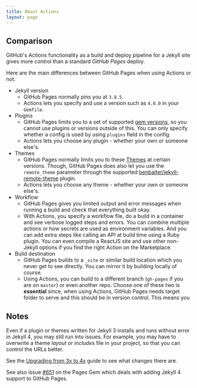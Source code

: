 ```yaml
---
title: About Actions
layout: page
---
```


## Comparison

GitHub's Actions functionality as a build and deploy pipeline for a Jekyll site gives more control than a standard _GitHub Pages_ deploy.

Here are the main differences between GitHub Pages when using Actions or not.

- Jekyll version
    - GitHub Pages normally pins you at `3.8.5`.
    - Actions lets you specify and use a version such as `4.0.0` in your `Gemfile`.
- Plugins
    - GitHub Pages limits you to a set of supported [gem versions](https://pages.github.com/versions/), so you cannot use plugins or versions outside of this. You can only specify whether a config is used by using `plugins` field in the config.
    - Actions lets you choose any plugin - whether your own or someone else's.
- Themes
    - GitHub Pages normally limits you to these [Themes](https://pages.github.com/themes/) at certain versions. Though, GitHub Pages does also let you use the `remote_theme` parameter through the supported [benbalter/jekyll-remote-theme](https://github.com/benbalter/jekyll-remote-theme) plugin.
    - Actions lets you choose any theme  - whether your own or someone else's.
- Workflow
    - GitHub Pages gives you limited output and error messages when running a build and check that everything built okay.
    - With Actions, you specify a workflow file, do a build in a container and see verbose logged steps and errors. You can combine multiple actions or how secrets are used as environment variables. And you can add extra steps like calling an API at build time using a Ruby plugin. You can even compile a ReactJS site and use other non-Jekyll options if you find the right Action on the Marketplace.
- Build destination
    - GitHub Pages builds to a `_site` or similar build location which you never get to see directly. You can mirror it by building locally of course.
    - Using Actions, you can build to a different branch (`gh-pages` if you are on `master`) or even another repo. Choose one of these two is **essential** since, when using Actions, GitHub Pages needs target folder to serve and this should be in version control. This means you


## Notes

Even if a plugin or themes written for Jekyll 3 installs and runs without error in Jekyll 4, you may still run into issues. For example, you may have to overwrite a theme _layout_ or _includes_ file in your project, so that you can control the URLs better.

See the [Upgrading from 3x to 4x](https://jekyllrb.com/docs/upgrading/3-to-4/) guide to see what changes there are.

See also issue [#651](https://github.com/github/pages-gem/issues/651) on the Pages Gem which deals with adding Jekyll 4 support to GitHub Pages.
